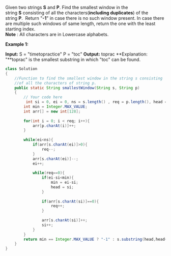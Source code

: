 Given two strings **S** and **P**. Find the smallest window in the string **S** consisting of all the characters(**including duplicates**) of the string **P**.  Return "**-1**" in case there is no such window present. In case there are multiple such windows of same length, return the one with the least starting index.  
**Note** : All characters are in Lowercase alphabets. 

**Example 1:**

**Input:**
S = "timetopractice"
P = "toc"
**Output:** 
toprac
**Explanation: "**toprac" is the smallest
substring in which "toc" can be found.

```java
class Solution
{
    //Function to find the smallest window in the string s consisting
    //of all the characters of string p.
    public static String smallestWindow(String s, String p)
    {
        // Your code here
         int si = 0, ei = 0, ns = s.length() , req = p.length(), head = -1; 
        int min = Integer.MAX_VALUE;
        int arr[] = new int[128];
        
        for(int i = 0; i < req; i++){
            arr[p.charAt(i)]++;
        }
        
        while(ei<ns){
            if(arr[s.charAt(ei)]>0){
                req--;
            }
            arr[s.charAt(ei)]--;
            ei++;
            
            while(req==0){
                if(ei-si<min){
                    min = ei-si;
                    head = si;
                }
                
                if(arr[s.charAt(si)]==0){
                    req++;
                }
                
                arr[s.charAt(si)]++;
                si++;
            }
        }
        return min == Integer.MAX_VALUE ? "-1" : s.substring(head,head+min);
    }
}
```